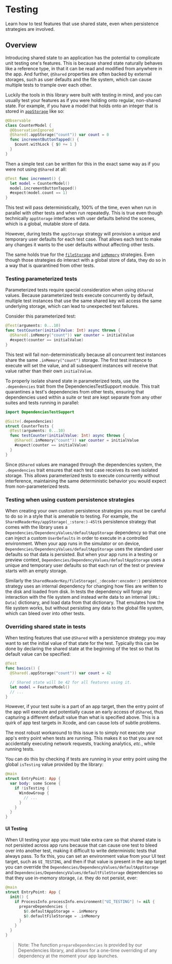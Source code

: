 # Testing

Learn how to test features that use shared state, even when persistence strategies are involved.

## Overview

Introducing shared state to an application has the potential to complicate unit testing one's 
features. This is because shared state naturally behaves like a reference type, in that it can be
read and modified from anywhere in the app. And further, `@Shared` properties are often backed by 
external storages, such as user defaults and the file system, which can cause multiple tests to
trample over each other.

Luckily the tools in this library were built with testing in mind, and you can usually test your
features as if you were holding onto regular, non-shared state. For example, if you have a model
that holds onto an integer that is stored in
 [`appStorage`](<doc:SharedReaderKey/appStorage(_:store:)-45ltk>) like so:

```swift
@Observable
class CounterModel {
  @ObservationIgnored
  @Shared(.appStorage("count")) var count = 0
  func incrementButtonTapped() {
    $count.withLock { $0 += 1 }
  }
}
```

Then a simple test can be written for this in the exact same way as if you were not using `@Shared`
at all:

```swift
@Test func increment() {
  let model = CounterModel()
  model.incrementButtonTapped()
  #expect(model.count == 1)
}
```

This test will pass deterministically, 100% of the time, even when run in parallel with other tests
and when run repeatedly. This is true even though technically `appStorage` interfaces with user
defaults behind the scenes, which is a global, mutable store of data.

However, during tests the `appStorage` strategy will provision a unique and temporary user defaults
for each test case. That allows each test to make any changes it wants to the user defaults without
affecting other tests.

The same holds true for the [`fileStorage`](<doc:SharedReaderKey/fileStorage(_:decoder:encoder:)>)
and [`inMemory`](<doc:SharedReaderKey/inMemory(_:)>) strategies. Even though those strategies do
interact with a global store of data, they do so in a way that is quarantined from other tests.

### Testing parameterized tests

Parameterized tests require special consideration when using `@Shared` values. Because parameterized 
tests execute concurrently by default, multiple test instances that use the same shared key will 
access the same underlying storage, which can lead to unexpected test failures.

Consider this parameterized test:

```swift
@Test(arguments: 0...10)
func testCounter(initialValue: Int) async throws {
  @Shared(.inMemory("count")) var counter = initialValue
  #expect(counter == initialValue)
}
```

This test will fail non-deterministically because all concurrent test instances share the same 
`.inMemory("count")` storage. The first test instance to execute will set the value, and all 
subsequent instances will receive that value rather than their own `initialValue`.

To properly isolate shared state in parameterized tests, use the `.dependencies` trait from the
DependenciesTestSupport module. This trait quarantines a test's dependencies from other tests,
ensuring that dependencies used within a suite or test are kept separate from any other suites
and tests running in parallel:

```swift
import DependenciesTestSupport

@Suite(.dependencies)
struct CounterTests {
  @Test(arguments: 0...10)
  func testCounter(initialValue: Int) async throws {
    @Shared(.inMemory("count")) var counter = initialValue
    #expect(counter == initialValue)
  }
}
```

Since `@Shared` values are managed through the dependencies system, the `.dependencies` trait ensures
that each test case receives its own isolated storage. This allows parameterized tests to execute 
concurrently without interference, maintaining the same deterministic behavior you would expect from
non-parameterized tests.

### Testing when using custom persistence strategies

When creating your own custom persistence strategies you must be careful to do so in a style that
is amenable to testing. For example, the ``SharedReaderKey/appStorage(_:store:)-45ltk`` persistence
strategy that comes with the library uses a ``Dependencies/DependencyValues/defaultAppStorage``
dependency so that one can inject a custom `UserDefaults` in order to execute in a controlled
environment. When your app runs in the simulator or on device, 
``Dependencies/DependencyValues/defaultAppStorage`` uses the standard user defaults so that data
is persisted. But when your app runs in a testing or preview context, 
``Dependencies/DependencyValues/defaultAppStorage`` uses a unique and temporary user defaults so
that each run of the test or preview starts with an empty storage. 

Similarly the ``SharedReaderKey/fileStorage(_:decoder:encoder:)`` persistence strategy uses an
internal dependency for changing how files are written to the disk and loaded from disk. In tests
the dependency will forgo any interaction with the file system and instead write data to an
internal `[URL: Data]` dictionary, and load data from that dictionary. That emulates how the file
system works, but without persisting any data to the global file system, which can bleed over into
other tests.

### Overriding shared state in tests

When testing features that use `@Shared` with a persistence strategy you may want to set the initial
value of that state for the test. Typically this can be done by declaring the shared state at 
the beginning of the test so that its default value can be specified:

```swift
@Test
func basics() {
  @Shared(.appStorage("count")) var count = 42

  // Shared state will be 42 for all features using it.
  let model = FeatureModel()
  // ...
}
```

However, if your test suite is a part of an app target, then the entry point of the app will execute
and potentially cause an early access of `@Shared`, thus capturing a different default value than
what is specified above. This is a quirk of app test targets in Xcode, and can cause lots of subtle
problems.

The most robust workaround to this issue is to simply not execute your app's entry point when tests
are running. This makes it so that you are not accidentally executing network requests, tracking
analytics, _etc._, while running tests.

You can do this by checking if tests are running in your entry point using the global `isTesting`
value provided by the library:

```swift
@main
struct EntryPoint: App {
  var body: some Scene {
    if !isTesting {
      WindowGroup {
        // ...
      }
    }
  }
}
```

#### UI Testing

When UI testing your app you must take extra care so that shared state is not persisted across
app runs because that can cause one test to bleed over into another test, making it difficult to
write deterministic tests that always pass. To fix this, you can set an environment value from
your UI test target, such as `UI_TESTING`, and then if that value is present in the app target you
can override the ``Dependencies/DependencyValues/defaultAppStorage`` and
``Dependencies/DependencyValues/defaultFileStorage`` dependencies so that they use in-memory 
storage, _i.e._ they do not persist, ever:

```swift
@main
struct EntryPoint: App {
  init() {
    if ProcessInfo.processInfo.environment["UI_TESTING"] != nil {
      prepareDependencies {
        $0.defaultAppStorage = .inMemory
        $0.defaultFileStorage = .inMemory
      }
    }
  }
}
```

> Note: The function `prepareDependencies` is provided by our Dependencies library, and allows for
> a one-time overriding of any dependency at the moment your app launches.
